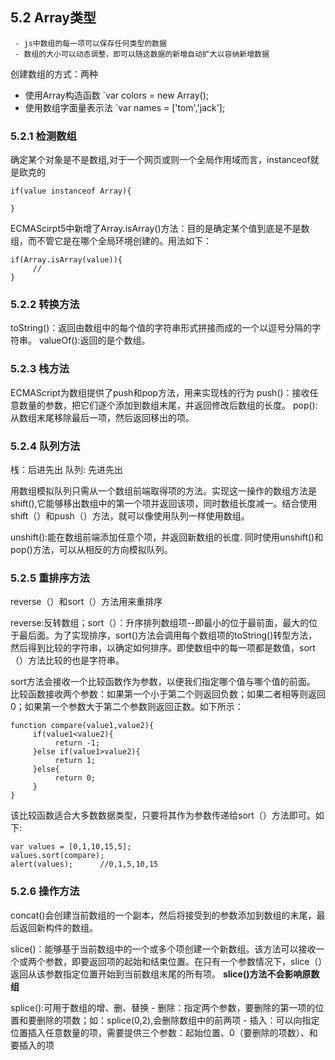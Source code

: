 ## 5.2 Array类型
     - js中数组的每一项可以保存任何类型的数据
     - 数组的大小可以动态调整，即可以随这数据的新增自动扩大以容纳新增数据
    
创建数组的方式：两种
- 使用Array构造函数   `var colors = new Array();
- 使用数组字面量表示法  `var names = ['tom','jack'];

### 5.2.1 检测数组

确定某个对象是不是数组,对于一个网页或则一个全局作用域而言，instanceof就是欧克的
```
if(value instanceof Array){

}
```
ECMAScirpt5中新增了Array.isArray()方法：目的是确定某个值到底是不是数组，而不管它是在哪个全局环境创建的。用法如下：

```
if(Array.isArray(value)){
     //
}
```

### 5.2.2 转换方法

toString()：返回由数组中的每个值的字符串形式拼接而成的一个以逗号分隔的字符串。
valueOf():返回的是个数组。
### 5.2.3 栈方法

ECMAScript为数组提供了push和pop方法，用来实现栈的行为
push()：接收任意数量的参数，把它们逐个添加到数组末尾，并返回修改后数组的长度。
pop():从数组末尾移除最后一项，然后返回移出的项。

### 5.2.4 队列方法

栈：后进先出
队列: 先进先出

用数组模拟队列只需从一个数组前端取得项的方法。实现这一操作的数组方法是shift(),它能够移出数组中的第一个项并返回该项，同时数组长度减一。结合使用shift（）和push（）方法，就可以像使用队列一样使用数组。

unshift():能在数组前端添加任意个项，并返回新数组的长度.
同时使用unshift()和pop()方法，可以从相反的方向模拟队列。

### 5.2.5 重排序方法

reverse（）和sort（）方法用来重排序

reverse:反转数组；sort（）：升序排列数组项--即最小的位于最前面，最大的位于最后面。为了实现排序，sort()方法会调用每个数组项的toString()转型方法，然后得到比较的字符串，以确定如何排序。即使数组中的每一项都是数值，sort（）方法比较的也是字符串。

sort方法会接收一个比较函数作为参数，以便我们指定哪个值与哪个值的前面。
比较函数接收两个参数：如果第一个小于第二个则返回负数；如果二者相等则返回0；如果第一个参数大于第二个参数则返回正数。如下所示：

```
function compare(value1,value2){
     if(value1<value2){
          return -1;
     }else if(value1>value2){
          return 1;
     }else{
          return 0;
     }
}

```
该比较函数适合大多数数据类型，只要将其作为参数传递给sort（）方法即可。如下:
```
var values = [0,1,10,15,5];
values.sort(compare);
alert(values);      //0,1,5,10,15
```
### 5.2.6 操作方法

concat()会创建当前数组的一个副本，然后将接受到的参数添加到数组的末尾，最后返回新构件的数组。

slice()：能够基于当前数组中的一个或多个项创建一个新数组。该方法可以接收一个或两个参数，即要返回项的起始和结束位置。在只有一个参数情况下，slice（）返回从该参数指定位置开始到当前数组末尾的所有项。
**slice()方法不会影响原数组**

splice():可用于数组的增、删、替换
     - 删除：指定两个参数，要删除的第一项的位置和要删除的项数；如：splice(0,2),会删除数组中的前两项
     - 插入：可以向指定位置插入任意数量的项，需要提供三个参数：起始位置、0（要删除的项数）、和要插入的项